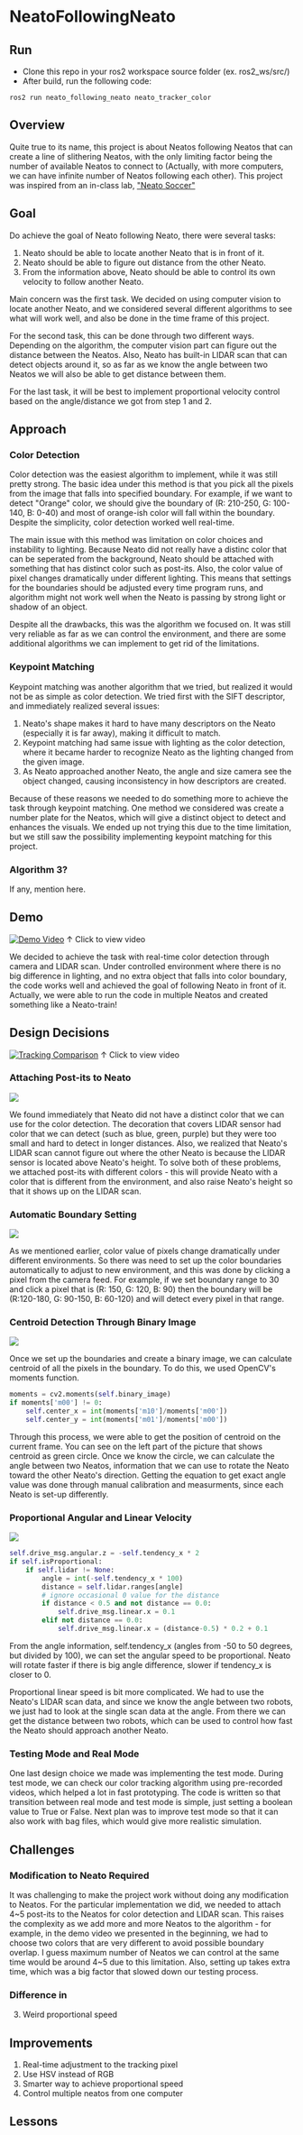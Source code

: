 # NeatoFollowingNeato

## Run

- Clone this repo in your ros2 workspace source folder (ex. ros2_ws/src/)
- After build, run the following code:
```
ros2 run neato_following_neato neato_tracker_color 
```

## Overview

Quite true to its name, this project is about Neatos following Neatos that can create a line of slithering Neatos, with the only limiting factor being the number of available Neatos to connect to (Actually, with more computers, we can have infinite number of Neatos following each other). This project was inspired from an in-class lab, ["Neato Soccer"](https://github.com/comprobo22/class_activities_and_resources/tree/main/neato_soccer)

## Goal

Do achieve the goal of Neato following Neato, there were several tasks:

1. Neato should be able to locate another Neato that is in front of it.
2. Neato should be able to figure out distance from the other Neato.
3. From the information above, Neato should be able to control its own velocity to follow another Neato.

Main concern was the first task. We decided on using computer vision to locate another Neato, and we considered several different algorithms to see what will work well, and also be done in the time frame of this project.

For the second task, this can be done through two different ways. Depending on the algorithm, the computer vision part can figure out the distance between the Neatos. Also, Neato has built-in LIDAR scan that can detect objects around it, so as far as we know the angle between two Neatos we will also be able to get distance between them.

For the last task, it will be best to implement proportional velocity control based on the angle/distance we got from step 1 and 2. 

## Approach

### Color Detection

Color detection was the easiest algorithm to implement, while it was still pretty strong. The basic idea under this method is that you pick all the pixels from the image that falls into specified boundary. For example, if we want to detect "Orange" color, we should give the boundary of (R: 210-250, G: 100-140, B: 0-40) and most of orange-ish color will fall within the boundary. Despite the simplicity, color detection worked well real-time.

The main issue with this method was limitation on color choices and instability to lighting. Because Neato did not really have a distinc color that can be seperated from the background, Neato should be attached with something that has distinct color such as post-its. Also, the color value of pixel changes dramatically under different lighting. This means that settings for the boundaries should be adjusted every time program runs, and algorithm might not work well when the Neato is passing by strong light or shadow of an object. 

Despite all the drawbacks, this was the algorithm we focused on. It was still very reliable as far as we can control the environment, and there are some additional algorithms we can implement to get rid of the limitations. 

### Keypoint Matching

Keypoint matching was another algorithm that we tried, but realized it would not be as simple as color detection. We tried first with the SIFT descriptor, and immediately realized several issues:

1. Neato's shape makes it hard to have many descriptors on the Neato (especially it is far away), making it difficult to match. 
2. Keypoint matching had same issue with lighting as the color detection, where it became harder to recognize Neato as the lighting changed from the given image.
3. As Neato approached another Neato, the angle and size camera see the object changed, causing inconsistency in how descriptors are created.

Because of these reasons we needed to do something more to achieve the task through keypoint matching. One method we considered was create a number plate for the Neatos, which will give a distinct object to detect and enhances the visuals. We ended up not trying this due to the time limitation, but we still saw the possibility implementing keypoint matching for this project.

### Algorithm 3? 

If any, mention here.

## Demo

[![Demo Video](https://img.youtube.com/vi/cAolaKo4dqg/maxresdefault.jpg)](https://youtu.be/cAolaKo4dqg)
↑ Click to view video

We decided to achieve the task with real-time color detection through camera and LIDAR scan. Under controlled environment where there is no big difference in lighting, and no extra object that falls into color boundary, the code works well and achieved the goal of following Neato in front of it. Actually, we were able to run the code in multiple Neatos and created something like a Neato-train!

## Design Decisions

[![Tracking Comparison](https://img.youtube.com/vi/BhG1ZUt1OvM/maxresdefault.jpg)](https://youtu.be/BhG1ZUt1OvM)
↑ Click to view video

### Attaching Post-its to Neato

![](images/post-its.png)

We found immediately that Neato did not have a distinct color that we can use for the color detection. The decoration that covers LIDAR sensor had color that we can detect (such as blue, green, purple) but they were too small and hard to detect in longer distances. Also, we realized that Neato's LIDAR scan cannot figure out where the other Neato is because the LIDAR sensor is located above Neato's height. To solve both of these problems, we attached post-its with different colors - this will provide Neato with a color that is different from the environment, and also raise Neato's height so that it shows up on the LIDAR scan. 

### Automatic Boundary Setting

![](images/auto_boundary_short.gif)

As we mentioned earlier, color value of pixels change dramatically under different environments. So there was need to set up the color boundaries automatically to adjust to new environment, and this was done by clicking a pixel from the camera feed. For example, if we set boundary range to 30 and click a pixel that is (R: 150, G: 120, B: 90) then the boundary will be (R:120-180, G: 90-150, B: 60-120) and will detect every pixel in that range. 

### Centroid Detection Through Binary Image

![](images/centroid_example.png)

Once we set up the boundaries and create a binary image, we can calculate centroid of all the pixels in the boundary. To do this, we used OpenCV's moments function.

```python
moments = cv2.moments(self.binary_image)
if moments['m00'] != 0:
    self.center_x = int(moments['m10']/moments['m00'])
    self.center_y = int(moments['m01']/moments['m00'])
```
Through this process, we were able to get the position of centroid on the current frame. You can see on the left part of the picture that shows centroid as green circle. Once we know the circle, we can calculate the angle between two Neatos, information that we can use to rotate the Neato toward the other Neato's direction. Getting the equation to get exact angle value was done through manual calibration and measurments, since each Neato is set-up differently.

### Proportional Angular and Linear Velocity

![](images/proportional_speed.png)

```python
self.drive_msg.angular.z = -self.tendency_x * 2
if self.isProportional:
    if self.lidar != None:
        angle = int(-self.tendency_x * 100)
        distance = self.lidar.ranges[angle]
        # ignore occasional 0 value for the distance
        if distance < 0.5 and not distance == 0.0:
            self.drive_msg.linear.x = 0.1
        elif not distance == 0.0:
            self.drive_msg.linear.x = (distance-0.5) * 0.2 + 0.1
```

From the angle information, self.tendency_x (angles from -50 to 50 degrees, but divided by 100), we can set the angular speed to be proportional. Neato will rotate faster if there is big angle difference, slower if tendency_x is closer to 0. 

Proportional linear speed is bit more complicated. We had to use the Neato's LIDAR scan data, and since we know the angle between two robots, we just had to look at the single scan data at the angle. From there we can get the distance between two robots, which can be used to control how fast the Neato should approach another Neato. 

### Testing Mode and Real Mode

One last design choice we made was implementing the test mode. During test mode, we can check our color tracking algorithm using pre-recorded videos, which helped a lot in fast prototyping. The code is written so that transition between real mode and test mode is simple, just setting a boolean value to True or False. Next plan was to improve test mode so that it can also work with bag files, which would give more realistic simulation.

## Challenges

### Modification to Neato Required

It was challenging to make the project work without doing any modification to Neatos. For the particular implementation we did, we needed to attach 4~5 post-its to the Neatos for color detection and LIDAR scan. This raises the complexity as we add more and more Neatos to the algorithm - for example, in the demo video we presented in the beginning, we had to choose two colors that are very different to avoid possible boundary overlap. I guess maximum number of Neatos we can control at the same time would be around 4~5 due to this limitation. Also, setting up takes extra time, which was a big factor that slowed down our testing process. 

### Difference in 
3. Weird proportional speed

## Improvements

1. Real-time adjustment to the tracking pixel
2. Use HSV instead of RGB
3. Smarter way to achieve proportional speed
4. Control multiple neatos from one computer

## Lessons

